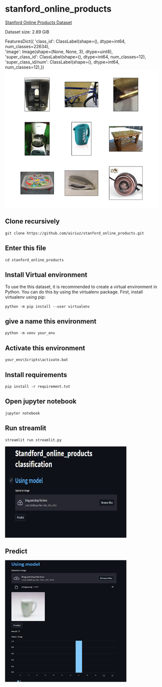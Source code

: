 # stanford_online_products
[Stanford Online Products Dataset](https://www.tensorflow.org/datasets/catalog/stanford_online_products)

Dataset size: 2.89 GiB

FeaturesDict({
               'class_id': ClassLabel(shape=(), dtype=int64, num_classes=22634),   
              'image': Image(shape=(None, None, 3), dtype=uint8),    
               'super_class_id': ClassLabel(shape=(), dtype=int64, num_classes=12),
              'super_class_id/num': ClassLabel(shape=(), dtype=int64, num_classes=12),})
![image](images/standford.png)
## Clone recursively
``` shell
git clone https://github.com/airiuz/stanford_online_products.git
```
## Enter this file
``` shell
cd stanford_online_products
```
## Install Virtual environment
To use the this dataset, it is recommended to create a virtual environment in Python. You can do this by using the virtualenv package. First, install virtualenv using pip:
``` shell
python -m pip install --user virtualenv
```
## give a name this environment
``` shell
python -m venv your_env
```
## Activate this environment
``` shell
your_env\Scripts\activate.bat
```
## Install requirements
``` shell
pip install -r requirement.txt
```
## Open jupyter notebook
``` shell
jupyter notebook
```
## Run streamlit
``` shell
streamlit run streamlit.py
```
<img src="images/streamlit.png" alt="Example image" width="400" height="300">

## Predict
<img src="images/predict.png" alt="Example image" width="400" height="400">
